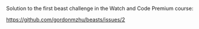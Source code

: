 Solution to the first beast challenge in the Watch and Code Premium course:

https://github.com/gordonmzhu/beasts/issues/2